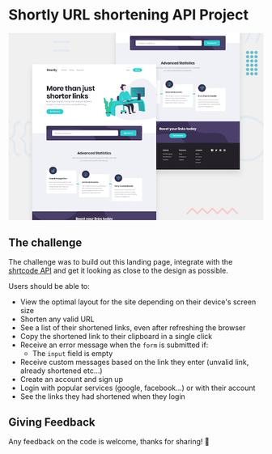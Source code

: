 # Shortly URL shortening API Project

![Design preview for the Shortly URL shortening API coding challenge](./public/design/desktop-preview.jpg)

## The challenge

The challenge was to build out this landing page, integrate with the [shrtcode API](https://app.shrtco.de/) and get it looking as close to the design as possible.

Users should be able to:

- View the optimal layout for the site depending on their device's screen size
- Shorten any valid URL
- See a list of their shortened links, even after refreshing the browser
- Copy the shortened link to their clipboard in a single click
- Receive an error message when the `form` is submitted if:
  - The `input` field is empty
- Receive custom messages based on the link they enter (unvalid link, already shortened etc...)
- Create an account and sign up
- Login with popular services (google, facebook...) or with their account
- See the links they had shortened when they login

## Giving Feedback 

Any feedback on the code is welcome, thanks for sharing! 🙏
